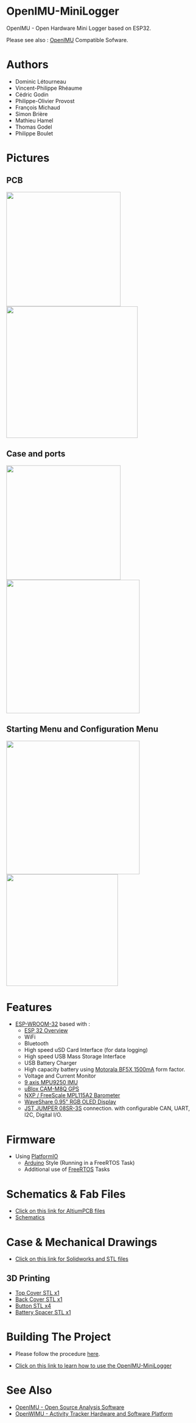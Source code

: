 # OpenIMU-MiniLogger
OpenIMU - Open Hardware Mini Logger based on ESP32. 

Please see also :
[OpenIMU](https://github.com/introlab/OpenIMU) Compatible Sofware.

# Authors
* Dominic Létourneau
* Vincent-Philippe Rhéaume
* Cédric Godin
* Philippe-Olivier Provost
* François Michaud
* Simon Brière
* Mathieu Hamel
* Thomas Godel
* Philippe Boulet

# Pictures
## PCB

<img src="./docs/images/OpenIMU_PCB_Front.jpg" width="300">  <img src="./docs/images/OpenIMU_PCB_Back.jpg" width="345">

## Case and ports

<img src="./docs/images/OpenIMU_Case.jpg" width="300">  <img src="./docs/images/OpenIMU_Ports.jpg" width="350">

## Starting Menu and Configuration Menu

<img src="./docs/images/Starting_Menu.jpg" width="350">  <img src="./docs/images/Config_Menu.jpg" width="293">

# Features
* [ESP-WROOM-32](https://www.espressif.com/en/esp-wroom-32/resources) based with :
  * [ESP 32 Overview](https://www.espressif.com/en/products/hardware/esp32/overview)
  * WiFi
  * Bluetooth
  * High speed uSD Card Interface (for data logging)
  * High speed USB Mass Storage Interface
  * USB Battery Charger
  * High capacity battery using [Motorala BF5X 1500mA](https://www.battdepot.com/ca/model/cell+phone+battery/motorola/mb525/cmo206.aspx) form factor.
  * Voltage and Current Monitor
  * [9 axis MPU9250 IMU](https://www.invensense.com/products/motion-tracking/9-axis/mpu-9250/)
  * [uBlox CAM-M8Q GPS](https://www.u-blox.com/en/product/cam-m8-series)
  * [NXP / FreeScale MPL115A2 Barometer](https://www.nxp.com/docs/en/data-sheet/MPL115A2.pdf)
  * [WaveShare 0.95" RGB OLED Display](https://www.waveshare.com/wiki/0.95inch_RGB_OLED_(B))
  * [JST JUMPER 08SR-3S](https://www.digikey.ca/product-detail/en/A08SR08SR30K305B/455-3020-ND/6009396/?itemSeq=309204146) connection. with configurable CAN, UART, I2C, Digital I/O.

# Firmware
* Using [PlatformIO](https://platformio.org/)
  * [Arduino](https://github.com/espressif/arduino-esp32) Style (Running in a FreeRTOS Task)
  * Additional use of [FreeRTOS](https://www.freertos.org/) Tasks 

# Schematics & Fab Files
* [Click on this link for AltiumPCB files](./Hardware/AltiumPCB)
* [Schematics](./Hardware/AltiumPCB/Project%20Outputs%20for%20OpenIMU/2018-06-04/OpenIMU.PDF)

# Case & Mechanical Drawings
* [Click on this link for Solidworks and STL files](./Hardware/Solidworks)

## 3D Printing
* [Top Cover STL x1](./Hardware/Solidworks/Top%20Cover.STL)
* [Back Cover STL x1](./Hardware/Solidworks/Back%20Cover%20R2.STL)
* [Button STL x4](./Hardware/Solidworks/Bouton%20Open%20MU.STL)
* [Battery Spacer STL x1](./Hardware/Solidworks/Standoff%20Batterie.STL)

# Building The Project
* Please follow the procedure [here](https://github.com/introlab/OpenIMU-MiniLogger/wiki/Development-Tools).

* [Click on this link to learn how to use the OpenIMU-MiniLogger](./Firmware-IDF/README.md)


# See Also
* [OpenIMU - Open Source Analysis Software](https://github.com/introlab/OpenIMU)
* [OpenWIMU - Activity Tracker Hardware and Software Platform](https://github.com/introlab/openwimu)
